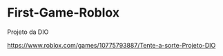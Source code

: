 # First-Game-Roblox
Projeto da DIO

https://www.roblox.com/games/10775793887/Tente-a-sorte-Projeto-DIO
